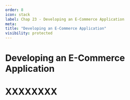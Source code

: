 ```yaml
---
order: 8
icon: stack
label: Chap 23 - Developing an E-Commerce Application
meta:
title: "Developing an E-Commerce Application"
visibility: protected
---
```

# Developing an E-Commerce Application



# XXXXXXXX

